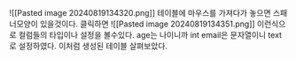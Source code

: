 
![[Pasted image 20240819134320.png]]
테이블에 마우스를 가져다가 놓으면 스패너모양이 있을것이다. 
클릭하면 
![[Pasted image 20240819134351.png]]
이런식으로 컬럼들의 타입이나 설정을 볼수있다.
age는 나이니까 int
email은 문자열이니 text로 설정하였다.
이처럼 생성된 테이블 살펴보았다.